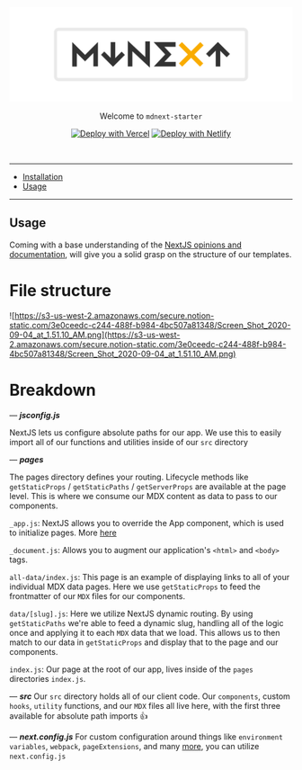 <!-- markdownlint-disable MD033 MD041 -->

![mdnext](./mdnext.png)

<div align="center">

Welcome to `mdnext-starter`

[![Deploy with Vercel](https://vercel.com/button)](https://vercel.com/import/git?s=https%3A%2F%2Fgithub.com%2Fdomitriusclark%2Fmdnext-starter)
[![Deploy with Netlify](https://www.netlify.com/img/deploy/button.svg)](https://app.netlify.com/start/deploy?repository=https://github.com/domitriusclark/mdnext-starter)

<br/>

</div>

---

- [Installation](#installation)
- [Usage](#usage)

---

## Usage

Coming with a base understanding of the [NextJS opinions and documentation](https://nextjs.org/docs/getting-started), will give you a solid grasp on the structure of our templates.

# File structure

![https://s3-us-west-2.amazonaws.com/secure.notion-static.com/3e0ceedc-c244-488f-b984-4bc507a81348/Screen_Shot_2020-09-04_at_1.51.10_AM.png](https://s3-us-west-2.amazonaws.com/secure.notion-static.com/3e0ceedc-c244-488f-b984-4bc507a81348/Screen_Shot_2020-09-04_at_1.51.10_AM.png)

# Breakdown

— **_jsconfig.js_**

NextJS lets us configure absolute paths for our app. We use this to easily import all of our functions and utilities inside of our `src` directory

— **_pages_**

The pages directory defines your routing. Lifecycle methods like `getStaticProps` / `getStaticPaths` / `getServerProps` are available at the page level. This is where we consume our MDX content as data to pass to our components.

`_app.js`:
NextJS allows you to override the App component, which is used to initialize pages. More [here](https://nextjs.org/docs/advanced-features/custom-app)

`_document.js`:
Allows you to augment our application's `<html>` and `<body>` tags.

`all-data/index.js`:
This page is an example of displaying links to all of your individual MDX data pages. Here we use `getStaticProps` to feed the frontmatter of our `MDX` files for our components.

`data/[slug].js`:
Here we utilize NextJS dynamic routing. By using `getStaticPaths` we're able to feed a dynamic slug, handling all of the logic once and applying it to each `MDX` data that we load. This allows us to then match to our data in `getStaticProps` and display that to the page and our components.

`index.js`:
Our page at the root of our app, lives inside of the `pages` directories `index.js`.

— **_src_**
Our `src` directory holds all of our client code. Our `components`, custom `hooks`, `utility` functions, and our `MDX` files all live here, with the first three available for absolute path imports 👍

— **_next.config.js_**
For custom configuration around things like `environment variables`, `webpack`, `pageExtensions`, and many [more](https://github.com/vercel/next.js/blob/canary/packages/next/next-server/server/config.ts#L12-L63), you can utilize `next.config.js`

